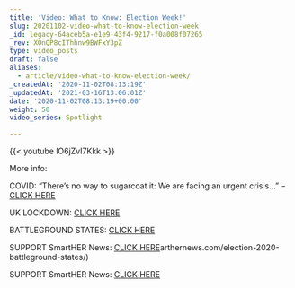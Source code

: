 ```yaml
---
title: 'Video: What to Know: Election Week!'
slug: 20201102-video-what-to-know-election-week
_id: legacy-64aceb5a-e1e9-43f4-9217-f0a008f07265
_rev: XOnQP8cIThhnw9BWFxY3pZ
type: video_posts
draft: false
aliases:
  - article/video-what-to-know-election-week/
_createdAt: '2020-11-02T08:13:19Z'
_updatedAt: '2021-03-16T13:06:01Z'
date: '2020-11-02T08:13:19+00:00'
weight: 50
video_series: Spotlight

---
```

{{< youtube lO6jZvI7Kkk >}}

More info:

COVID: “There’s no way to sugarcoat it: We are facing an urgent crisis…” – [CLICK HERE](https://www.smarthernews.com/article/wisconsin-gov-tony-evers-covid/)

UK LOCKDOWN: [CLICK HERE](https://smarthernews.com/article/uk-prime-minister-boris-johnson-on-a-nationwide-lockdown-starting-on-thursday-november-5th-for-four-weeks-until-the-first-week-of-december-dec-2/)

BATTLEGROUND STATES: [CLICK HERE](https://smarthernews.com/election-2020-battleground-states/)

SUPPORT SmartHER News: [CLICK HERE](http://SMARTHERNEWS.COM/SHOP)arthernews.com/election-2020-battleground-states/)

SUPPORT SmartHER News: [CLICK HERE](http://SMARTHERNEWS.COM/SHOP)